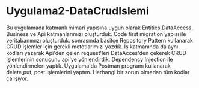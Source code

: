 # Uygulama2-DataCrudIslemi
Bu uygulamada katmanlı mimari yapısına uygun olarak Entities,DataAccess, Business ve Api katmanlarımızı oluşturduk.
Code first migration yapısı ile veritabanımızı oluşturduk. sonrasında basitçe Repository Pattern kullanarak CRUD işlemler için gerekli metotlarımızı yazdık.
İş katmanında da aynı kodları yazarak Api'den gelen request'leri DataAcces'den çekerek CRUD işlemlerinin sonucunu api'ye yönlendirdik.
Dependency Injection ile yönlendirmeleri yaptık.
Uygulama'da Postman programı kullanarak delete,put, post işlemlerini yaptım. Herhangi bir sorun olmadan tüm kodlar çalışıyor.
